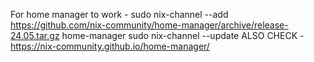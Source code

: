 For home manager to work - 
sudo nix-channel --add https://github.com/nix-community/home-manager/archive/release-24.05.tar.gz home-manager
sudo nix-channel --update
ALSO CHECK - https://nix-community.github.io/home-manager/
